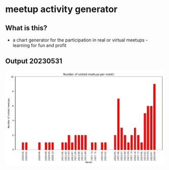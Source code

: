 # meetup activity generator
## What is this?
* a chart generator for the participation in real or virtual meetups - learning for fun and profit
## Output 20230531
![](output20230531.png)
